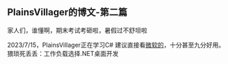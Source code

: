 ## PlainsVillager的博文-第二篇

家人们，谁懂啊，期末考试考砸啦，暑假过不舒坦啦

2023/7/15，PlainsVillager正在学习C#
建议直接看[微软的](https://learn.microsoft.com/zh-cn/dotnet/csharp/)，十分甚至九分好用。
猥琐死丢丢：工作负载选择.NET桌面开发